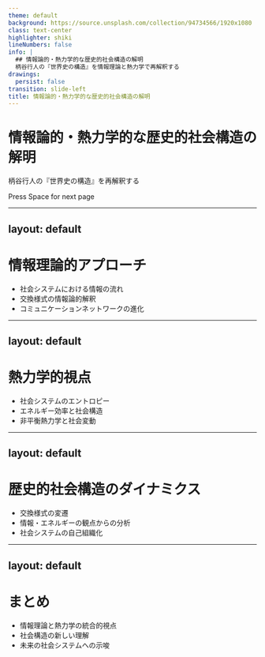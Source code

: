 ```yaml
---
theme: default
background: https://source.unsplash.com/collection/94734566/1920x1080
class: text-center
highlighter: shiki
lineNumbers: false
info: |
  ## 情報論的・熱力学的な歴史的社会構造の解明
  柄谷行人の『世界史の構造』を情報理論と熱力学で再解釈する
drawings:
  persist: false
transition: slide-left
title: 情報論的・熱力学的な歴史的社会構造の解明
---
```


# 情報論的・熱力学的な歴史的社会構造の解明

柄谷行人の『世界史の構造』を再解釈する

<div class="pt-12">
  <span class="px-2 py-1 rounded cursor-pointer" hover="bg-white bg-opacity-10">
    Press Space for next page <carbon:arrow-right class="inline"/>
  </span>
</div>

---

## layout: default

# 情報理論的アプローチ

- 社会システムにおける情報の流れ
- 交換様式の情報論的解釈
- コミュニケーションネットワークの進化

---

## layout: default

# 熱力学的視点

- 社会システムのエントロピー
- エネルギー効率と社会構造
- 非平衡熱力学と社会変動

---

## layout: default

# 歴史的社会構造のダイナミクス

- 交換様式の変遷
- 情報・エネルギーの観点からの分析
- 社会システムの自己組織化

---

## layout: default

# まとめ

- 情報理論と熱力学の統合的視点
- 社会構造の新しい理解
- 未来の社会システムへの示唆
